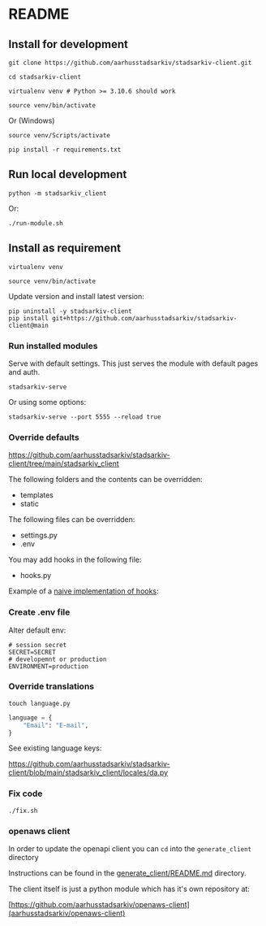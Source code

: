 # README

## Install for development

    git clone https://github.com/aarhusstadsarkiv/stadsarkiv-client.git

    cd stadsarkiv-client

    virtualenv venv # Python >= 3.10.6 should work   

    source venv/bin/activate

Or (Windows)

    source venv/Scripts/activate

    pip install -r requirements.txt

## Run local development

    python -m stadsarkiv_client

Or: 

    ./run-module.sh

## Install as requirement

    virtualenv venv

    source venv/bin/activate

Update version and install latest version:

    pip uninstall -y stadsarkiv-client
    pip install git+https://github.com/aarhusstadsarkiv/stadsarkiv-client@main 

### Run installed modules

Serve with default settings. This just serves the module with default pages and auth.  

    stadsarkiv-serve

Or using some options:

    stadsarkiv-serve --port 5555 --reload true

### Override defaults

https://github.com/aarhusstadsarkiv/stadsarkiv-client/tree/main/stadsarkiv_client

The following folders and the contents can be overridden:

  * templates
  * static

The following files can be overridden:

  * settings.py  
  * .env

You may add hooks in the following file:

  * hooks.py

Example of a [naive implementation of hooks](https://github.com/aarhusstadsarkiv/stadsarkiv-client/blob/main/hooks.py):

### Create .env file

Alter default env:

```.env
# session secret
SECRET=SECRET
# developemnt or production
ENVIRONMENT=production
```

### Override translations

    touch language.py

```.py
language = {
    "Email": "E-mail",
}
```

See existing language keys: 

https://github.com/aarhusstadsarkiv/stadsarkiv-client/blob/main/stadsarkiv_client/locales/da.py

### Fix code

    ./fix.sh

### openaws client

In order to update the openapi client you can `cd` into the `generate_client` directory

Instructions can be found in the [generate_client/README.md](generate_client/README.md) directory. 

The client itself is just a python module which has it's own repository at: 

[https://github.com/aarhusstadsarkiv/openaws-client](aarhusstadsarkiv/openaws-client)



